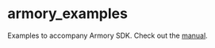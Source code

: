 # armory_examples

Examples to accompany Armory SDK. Check out the [manual](http://armory3d.org/manual/).
